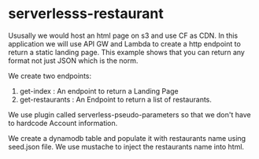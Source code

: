 # serverlesss-restaurant

Ususally we would host an html page on s3 and use CF as CDN. In this application we will use API GW and Lambda  to create a http endpoint to return a static landing page. This example shows that you can return any format not just JSON which is the norm.

We create two endpoints:
1. get-index : An endpoint to return a Landing Page
2. get-restaurants : An Endpoint to return a list of restaurants.

We use plugin called serverless-pseudo-parameters so that we don't have to hardcode Account information.

We create a dynamodb table and populate it with restaurants name using seed.json file. We use mustache to inject the restaurants name into html.
